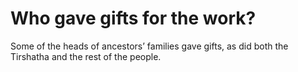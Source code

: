 # Who gave gifts for the work?

Some of the heads of ancestors’ families gave gifts, as did both the Tirshatha and the rest of the people.
